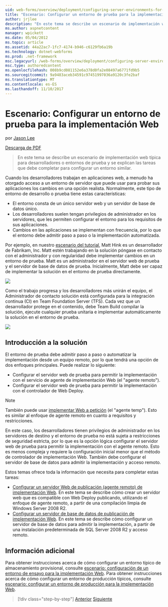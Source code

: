 ```yaml
---
uid: web-forms/overview/deployment/configuring-server-environments-for-web-deployment/scenario-configuring-a-test-environment-for-web-deployment
title: "Escenario: Configurar un entorno de prueba para la implementación Web | Documentos de Microsoft"
author: jrjlee
description: "En este tema se describe un escenario de implementación web típica para desarrolladores o entornos de prueba y se explican las tareas que debe completar para configurar un si..."
ms.author: aspnetcontent
manager: wpickett
ms.date: 05/04/2012
ms.topic: article
ms.assetid: 44a22ac7-1fc7-4174-b946-c6129fb6a19b
ms.technology: dotnet-webforms
ms.prod: .net-framework
msc.legacyurl: /web-forms/overview/deployment/configuring-server-environments-for-web-deployment/scenario-configuring-a-test-environment-for-web-deployment
msc.type: authoredcontent
ms.openlocfilehash: 008b9cd081152e6a378d0fa2e08497a6771fd9b5
ms.sourcegitcommit: 9a9483aceb34591c97451997036a9120c3fe2baf
ms.translationtype: MT
ms.contentlocale: es-ES
ms.lasthandoff: 11/10/2017
---
```

<a name="scenario-configuring-a-test-environment-for-web-deployment"></a>Escenario: Configurar un entorno de prueba para la implementación Web
====================
por [Jason Lee](https://github.com/jrjlee)

[Descarga de PDF](https://msdnshared.blob.core.windows.net/media/MSDNBlogsFS/prod.evol.blogs.msdn.com/CommunityServer.Blogs.Components.WeblogFiles/00/00/00/63/56/8130.DeployingWebAppsInEnterpriseScenarios.pdf)

> En este tema se describe un escenario de implementación web típica para desarrolladores o entornos de prueba y se explican las tareas que debe completar para configurar un entorno similar.


Cuando los desarrolladores trabajan en aplicaciones web, a menudo ha otorgado acceso a un entorno de servidor que puede usar para probar sus aplicaciones los cambios en una opción realista. Normalmente, este tipo de entorno de desarrollo o prueba tiene estas características:

- El entorno consta de un único servidor web y un servidor de base de datos único.
- Los desarrolladores suelen tengan privilegios de administrador en los servidores, que les permiten configurar el entorno para los requisitos de sus aplicaciones.
- Cambios en las aplicaciones se implementan con frecuencia, por lo que el entorno debe admitir paso a paso o la implementación automatizada.

Por ejemplo, en nuestro [escenario del tutorial](../deploying-web-applications-in-enterprise-scenarios/enterprise-web-deployment-scenario-overview.md), Matt Hink es un desarrollador de Fabrikam, Inc. Matt estén trabajando en la solución póngase en contacto con el administrador y con regularidad debe implementar cambios en un entorno de prueba. Matt es un administrador en el servidor web de prueba y el servidor de base de datos de prueba. Inicialmente, Matt debe ser capaz de implementar la solución en el entorno de prueba directamente.

![](scenario-configuring-a-test-environment-for-web-deployment/_static/image1.png)

Como el trabajo progresa y los desarrolladores más unirán el equipo, el Administrador de contacto solución está configurada para la integración continua (CI) en Team Foundation Server (TFS). Cada vez que un desarrollador protege en el contenido, debe Team Build compilar la solución, ejecute cualquier prueba unitaria e implementar automáticamente la solución en el entorno de prueba.

![](scenario-configuring-a-test-environment-for-web-deployment/_static/image2.png)

## <a name="solution-overview"></a>Introducción a la solución

El entorno de prueba debe admitir paso a paso o automatizar la implementación desde un equipo remoto, por lo que tendrá una opción de dos enfoques principales. Puede realizar lo siguiente:

- Configurar el servidor web de prueba para permitir la implementación con el servicio de agente de implementación Web (el "agente remoto").
- Configurar el servidor web de prueba para permitir la implementación con el controlador de Web Deploy.

> [!NOTE]
> También puede usar [implementar Web a petición](https://technet.microsoft.com/en-us/library/ee517345(WS.10).aspx) (el "agente temp"). Esto es similar al enfoque de agente remoto en cuanto a requisitos y restricciones.


En este caso, los desarrolladores tienen privilegios de administrador en los servidores de destino y el entorno de prueba no está sujeta a restricciones de seguridad estricta, por lo que es la opción lógica configurar el servidor web de prueba para permitir la implementación con el agente remoto. Esto es menos compleja y requiere la configuración inicial menor que el método de controlador de implementación Web. También debe configurar el servidor de base de datos para admitir la implementación y acceso remoto.

Estos temas ofrece toda la información que necesita para completar estas tareas:

- [Configurar un servidor Web de publicación (agente remoto) de implementación Web](configuring-a-web-server-for-web-deploy-publishing-remote-agent.md). En este tema se describe cómo crear un servidor web que es compatible con Web Deploy publicando, utilizando el enfoque de agente remoto, a partir de una compilación limpia de Windows Server 2008 R2.
- [Configurar un servidor de base de datos de publicación de implementación Web](configuring-a-database-server-for-web-deploy-publishing.md). En este tema se describe cómo configurar un servidor de base de datos para admitir la implementación, a partir de una instalación predeterminada de SQL Server 2008 R2 y acceso remoto.

## <a name="further-reading"></a>Información adicional

Para obtener instrucciones acerca de cómo configurar un entorno típico de almacenamiento provisional, consulte [escenario: configuración de un entorno de ensayo para la implementación Web](scenario-configuring-a-staging-environment-for-web-deployment.md). Para obtener instrucciones acerca de cómo configurar un entorno de producción típicos, consulte [escenario: configurar un entorno de producción para la implementación Web](scenario-configuring-a-production-environment-for-web-deployment.md).

>[!div class="step-by-step"]
[Anterior](choosing-the-right-approach-to-web-deployment.md)
[Siguiente](scenario-configuring-a-staging-environment-for-web-deployment.md)
